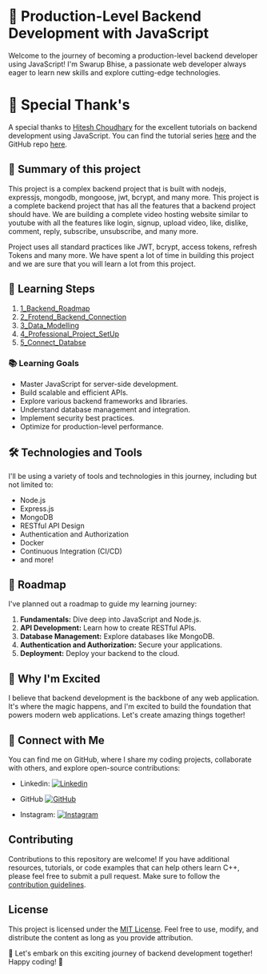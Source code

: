 # 🚀 Production-Level Backend Development with JavaScript

Welcome to the journey of becoming a production-level backend developer using JavaScript! I'm Swarup Bhise, a passionate web developer always eager to learn new skills and explore cutting-edge technologies.

# 💫 Special Thank's

A special thanks to [Hitesh Choudhary](https://www.youtube.com/@chaiaurcode) for the excellent tutorials on backend development using JavaScript. You can find the tutorial series [here](https://www.youtube.com/playlist?list=PLu71SKxNbfoBGh_8p_NS-ZAh6v7HhYqHW) and the GitHub repo [here](https://github.com/hiteshchoudhary/chai-backend).

## 📖 Summary of this project

This project is a complex backend project that is built with nodejs, expressjs, mongodb, mongoose, jwt, bcrypt, and many more. This project is a complete backend project that has all the features that a backend project should have. We are building a complete video hosting website similar to youtube with all the features like login, signup, upload video, like, dislike, comment, reply, subscribe, unsubscribe, and many more.

Project uses all standard practices like JWT, bcrypt, access tokens, refresh Tokens and many more. We have spent a lot of time in building this project and we are sure that you will learn a lot from this project.

## 📝 Learning Steps

1. [1_Backend_Roadmap](1_Backend_Roadmap)
2. [2_Frotend_Backend_Connection](2_Frotend_Backend_Connection)
3. [3_Data_Modelling](3_Data_Modelling)
4. [4_Professional_Project_SetUp](4_Professional_Project_SetUp)
5. [5_Connect_Databse](5_Connect_Databse)

### 📚 Learning Goals

- Master JavaScript for server-side development.
- Build scalable and efficient APIs.
- Explore various backend frameworks and libraries.
- Understand database management and integration.
- Implement security best practices.
- Optimize for production-level performance.

## 🛠️ Technologies and Tools

I'll be using a variety of tools and technologies in this journey, including but not limited to:

- Node.js
- Express.js
- MongoDB
- RESTful API Design
- Authentication and Authorization
- Docker
- Continuous Integration (CI/CD)
- and more!

## 📆 Roadmap

I've planned out a roadmap to guide my learning journey:

1. **Fundamentals:** Dive deep into JavaScript and Node.js.
2. **API Development:** Learn how to create RESTful APIs.
3. **Database Management:** Explore databases like MongoDB.
4. **Authentication and Authorization:** Secure your applications.
5. **Deployment:** Deploy your backend to the cloud.

## 🌟 Why I'm Excited

I believe that backend development is the backbone of any web application. It's where the magic happens, and I'm excited to build the foundation that powers modern web applications. Let's create amazing things together!

## 🤝 Connect with Me

You can find me on GitHub, where I share my coding projects, collaborate with others, and explore open-source contributions:

- Linkedin: [![Linkedin](https://img.shields.io/badge/LinkedIn-Swarup%20Bhise-blue?style=flat&logo=linkedin)](https://www.linkedin.com/in/swarup-bhise-a981932aa/)

- GitHub [![GitHub](https://img.shields.io/badge/GitHub-CoderSwarup-blue?style=flat&logo=github)](https://github.com/CoderSwarup)

- Instagram: [![Instagram](https://img.shields.io/badge/Instagram-swarup_bhise999-pink?style=flat&logo=instagram)](https://www.instagram.com/swarup_bhise999/)

## Contributing

Contributions to this repository are welcome! If you have additional resources, tutorials, or code examples that can help others learn C++, please feel free to submit a pull request. Make sure to follow the [contribution guidelines](CONTRIBUTE.md).

## License

This project is licensed under the [MIT License](LICENSE). Feel free to use, modify, and distribute the content as long as you provide attribution.

🌟 Let's embark on this exciting journey of backend development together! Happy coding! 🎉
